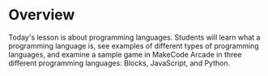 # Overview

Today's lesson is about programming languages. Students will learn what a programming language is, see examples of different types of programming languages, and examine a sample game in MakeCode Arcade in three different programming languages: Blocks, JavaScript, and Python.
